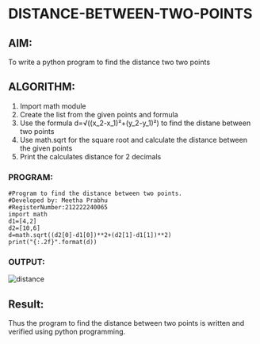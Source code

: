 # DISTANCE-BETWEEN-TWO-POINTS

## AIM:
To write a python program to find the distance two two points
## ALGORITHM:
1. Import math module 
2. Create the list from the given points and formula 
3. Use the formula d=√((x_2-x_1)²+(y_2-y_1)²) to find the distane between two points 
4. Use math.sqrt for the square root and calculate the distance between the given points
5. Print the calculates distance for 2 decimals
### PROGRAM:
```
#Program to find the distance between two points. 
#Developed by: Meetha Prabhu
#RegisterNumber:212222240065
import math
d1=[4,2]
d2=[10,6]
d=math.sqrt((d2[0]-d1[0])**2+(d2[1]-d1[1])**2)
print("{:.2f}".format(d))
```  
### OUTPUT:
![distance](https://user-images.githubusercontent.com/119401038/225204270-60944441-00ab-43cc-a615-4dbfbc420b20.png)

## Result:
Thus the program to find the distance between two points is written and verified using python programming.
    
